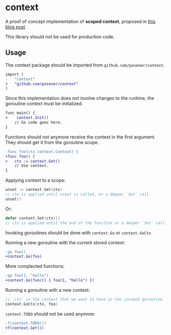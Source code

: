 # context

A proof of concept implementation of **scoped context**,
proposed in [this blog post](https://posener.github.io/context-scoping/).

This library should not be used for production code.

## Usage

The context package should be imported from `github.com/posener/context`.

```diff
import (
-   "context"
+   "github.com/posener/context"
)
```

Since this implementation does not involve changes to the runtime,
the goroutine context must be initialized.

```diff
func main() {
+    context.Init()
    // Go code goes here.
}
```

Functions should not anymore receive the context in the first argument.
They should get it from the goroutine scope.

```diff
-func foo(ctx context.Context) {
+func foo() {
+   ctx := context.Get()
    // Use context.
}
```

Applying context to a scope:

```go
unset := context.Set(ctx)
// ctx is applied until unset is called, or a deeper `Set` call.
unset()
```

Or:
```go
defer context.Set(ctx)()
// ctx is applied until the end of the function or a deeper `Set` call.
```

Invoking goroutines should be done with `context.Go` or `context.GoCtx`

Running a new goroutine with the current stored context:

```diff
-go foo()
+context.Go(foo)
```

More complected functions:

```diff
-go foo(1, "hello")
+context.Go(func() { foo(1, "hello") })
```

Running a goroutine with a new context:

```go
// `ctx` is the context that we want to have in the invoked goroutine
context.GoCtx(ctx, foo)
```

`context.TODO` should not be used anymore:

```diff
-f(context.TODO())
+f(context.Get())
```
